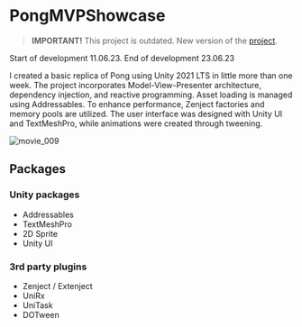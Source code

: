 # PongMVPShowcase

> **IMPORTANT!** This project is outdated. New version of the [project](https://github.com/JokiADF/PongShowcase).

Start of development 11.06.23.
End of development 23.06.23

I created a basic replica of Pong using Unity 2021 LTS in little more than one week. The project incorporates Model-View-Presenter architecture, dependency injection, and reactive programming. Asset loading is managed using Addressables. To enhance performance, Zenject factories and memory pools are utilized. The user interface was designed with Unity UI and TextMeshPro, while animations were created through tweening.

![movie_009](https://github.com/JokiADF/PongMVPShowcase/assets/124557039/cff5eb1a-c64d-4dfb-8623-5e1d376e5417)

## Packages

### Unity packages

- Addressables
- TextMeshPro
- 2D Sprite
- Unity UI

### 3rd party plugins

- Zenject / Extenject
- UniRx
- UniTask
- DOTween
